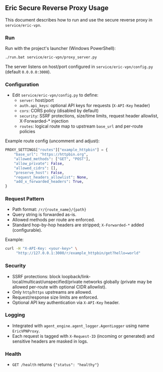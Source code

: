 ## Eric Secure Reverse Proxy Usage

This document describes how to run and use the secure reverse proxy in `service/eric-vpn`.

### Run

Run with the project's launcher (Windows PowerShell):

```bash
./run.bat service/eric-vpn/proxy_server.py
```

The server listens on host/port configured in `service/eric-vpn/config.py` (default `0.0.0.0:3000`).

### Configuration

- Edit `service/eric-vpn/config.py` to define:
  - `server`: host/port
  - `auth.api_keys`: optional API keys for requests (`X-API-Key` header)
  - `cors`: CORS policy (disabled by default)
  - `security`: SSRF protections, size/time limits, request header allowlist, X-Forwarded-* injection
  - `routes`: logical route map to upstream `base_url` and per-route policies

Example route config (uncomment and adjust):

```python
PROXY_SETTINGS["routes"]["example_httpbin"] = {
    "base_url": "https://httpbin.org",
    "allowed_methods": ["GET", "POST"],
    "allow_private": False,
    "allowed_cidrs": [],
    "preserve_host": False,
    "request_headers_allowlist": None,
    "add_x_forwarded_headers": True,
}
```

### Request Pattern

- Path format: `/r/{route_name}/{path}`
- Query string is forwarded as-is.
- Allowed methods per route are enforced.
- Standard hop-by-hop headers are stripped; `X-Forwarded-*` added (configurable).

Example:

```bash
curl -H "X-API-Key: <your-key>" \
     "http://127.0.0.1:3000/r/example_httpbin/get?hello=world"
```

### Security

- SSRF protections: block loopback/link-local/multicast/unspecified/private networks globally (private may be allowed per-route with optional CIDR allowlist).
- Only `http`/`https` upstreams are allowed.
- Request/response size limits are enforced.
- Optional API key authentication via `X-API-Key` header.

### Logging

- Integrated with `agent_engine.agent_logger.AgentLogger` using name `EricVPNProxy`.
- Each request is tagged with `X-Request-ID` (incoming or generated) and sensitive headers are masked in logs.

### Health

- `GET /health` returns `{"status": "healthy"}`


